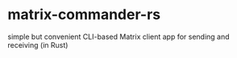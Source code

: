 # matrix-commander-rs
simple but convenient CLI-based Matrix client app for sending and receiving (in Rust)
